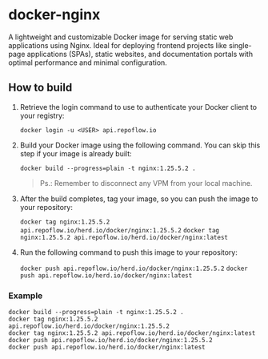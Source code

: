 # docker-nginx

A lightweight and customizable Docker image for serving static web applications using Nginx. Ideal for deploying frontend projects like single-page applications (SPAs), static websites, and documentation portals with optimal performance and minimal configuration.

## How to build

1. Retrieve the login command to use to authenticate your Docker client to your registry:

   `docker login -u <USER> api.repoflow.io`

2. Build your Docker image using the following command. You can skip this step if your image is already built:

   `docker build --progress=plain -t nginx:1.25.5.2 .`

   > Ps.: Remember to disconnect any VPM from your local machine.

3. After the build completes, tag your image, so you can push the image to your repository:

   `docker tag nginx:1.25.5.2 api.repoflow.io/herd.io/docker/nginx:1.25.5.2`
   `docker tag nginx:1.25.5.2 api.repoflow.io/herd.io/docker/nginx:latest`

4. Run the following command to push this image to your repository:

   `docker push api.repoflow.io/herd.io/docker/nginx:1.25.5.2`
   `docker push api.repoflow.io/herd.io/docker/nginx:latest`

### Example

   ```
   docker build --progress=plain -t nginx:1.25.5.2 .
   docker tag nginx:1.25.5.2 api.repoflow.io/herd.io/docker/nginx:1.25.5.2
   docker tag nginx:1.25.5.2 api.repoflow.io/herd.io/docker/nginx:latest
   docker push api.repoflow.io/herd.io/docker/nginx:1.25.5.2
   docker push api.repoflow.io/herd.io/docker/nginx:latest
   ```
